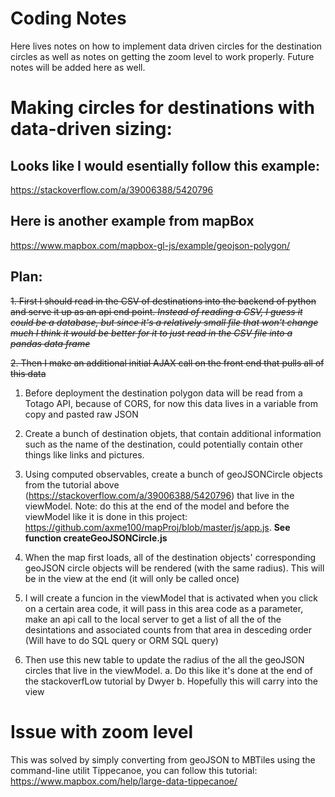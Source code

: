 # Coding Notes
Here lives notes on how to implement data driven circles for the destination circles as well as notes on getting the zoom level to work properly. Future notes will be added here as well.

# Making circles for destinations with data-driven sizing:
## Looks like I would esentially follow this example: 
https://stackoverflow.com/a/39006388/5420796
## Here is another example from mapBox
https://www.mapbox.com/mapbox-gl-js/example/geojson-polygon/

## Plan:

~~1. First I should read in the CSV of destinations into the backend of python and serve it up as an api end point.
*Instead of reading a CSV, I guess it could be a database, but since it's a relatively small file that won't change much I think it would be better for it to just read in the CSV file into a pandas data frame*~~

~~2. Then I make an additional initial AJAX call on the front end that pulls all of this data~~

1. Before deployment the destination polygon data will be read from a Totago API, because of CORS, for now this data lives in a variable from copy and pasted raw JSON

2. Create a bunch of destination objets, that contain additional information such as the name of the destination, could potentially contain other things like links and pictures.

4. Using computed observables, create a bunch of geoJSONCircle objects from the tutorial above (https://stackoverflow.com/a/39006388/5420796) that live in the viewModel. Note: do this at the end of the model and before the viewModel like it is done in this project: https://github.com/axme100/mapProj/blob/master/js/app.js. **See function createGeoJSONCircle.js**

5. When the map first loads, all of the destination objects' corresponding geoJSON circle objects will be rendered (with the same radius). This will be in the view at the end (it will only be called once)

6. I will create a funcion in the viewModel that is activated when you click on a certain area code, it will pass in this area code as a parameter, make an api call to the local server to get a list of all the of the desintations and associated counts from that area in desceding order (Will have to do SQL query or ORM SQL query)

7. Then use this new table to update the radius of the all the geoJSON circles that live in the viewModel.
	a. Do this like it's done at the end of the stackoverfLow tutorial by Dwyer
	b. Hopefully this will carry into the view

# Issue with zoom level
This was solved by simply converting from geoJSON to MBTiles using the command-line utilit Tippecanoe, you can follow this tutorial:
https://www.mapbox.com/help/large-data-tippecanoe/